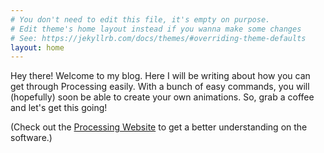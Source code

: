```yaml
---
# You don't need to edit this file, it's empty on purpose.
# Edit theme's home layout instead if you wanna make some changes
# See: https://jekyllrb.com/docs/themes/#overriding-theme-defaults
layout: home
---
```

Hey there! Welcome to my blog. Here I will be writing about how you can get through Processing easily. With a bunch of easy commands, you will (hopefully) soon be able to create your own animations. So, grab a coffee and let's get this going!

(Check out the [Processing Website](http://processing.org) to get a better understanding on the software.)	

